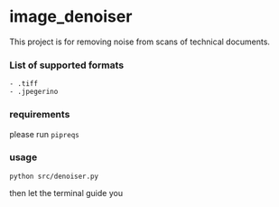 # image_denoiser
This project is for removing noise from scans of technical documents.

### List of supported formats

    - .tiff
    - .jpegerino

### requirements
please run `pipreqs`

### usage

```
python src/denoiser.py
```
then let the terminal guide you
